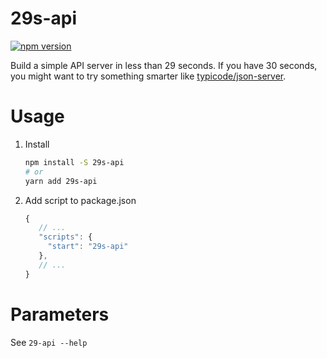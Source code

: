 # 29s-api

[![npm version](https://badge.fury.io/js/29s-api.svg)](https://badge.fury.io/js/29s-api)

Build a simple API server in less than 29 seconds.
If you have 30 seconds, you might want to try something smarter like [typicode/json-server](https://github.com/typicode/json-server).

# Usage

1. Install
   ```sh
   npm install -S 29s-api
   # or
   yarn add 29s-api
   ```
2. Add script to package.json
   ```js
   {
      // ...
      "scripts": {
        "start": "29s-api"
      },
      // ...
   }
   ```

# Parameters

See `29-api --help`
